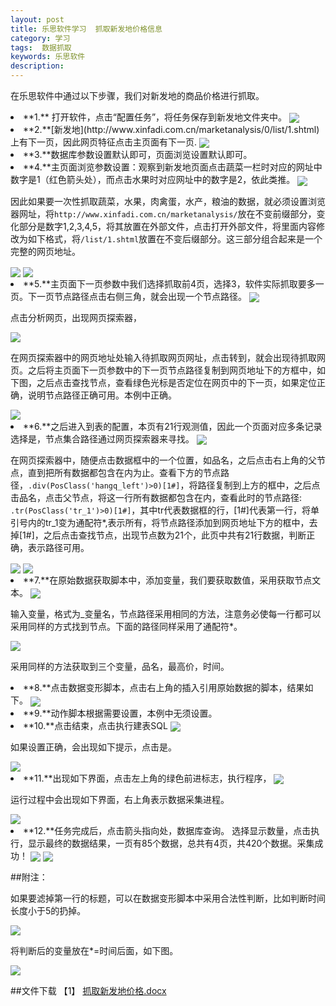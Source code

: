 ```yaml
---
layout: post
title: 乐思软件学习  抓取新发地价格信息
category: 学习
tags:  数据抓取
keywords: 乐思软件
description: 
---
```


在乐思软件中通过以下步骤，我们对新发地的商品价格进行抓取。

<li>**1.** 打开软件，点击“配置任务”，将任务保存到新发地文件夹中。

<img src="http://7xo51k.com1.z0.glb.clouddn.com/lesi1.png-wx" align=center />

<li>**2.**[新发地](http://www.xinfadi.com.cn/marketanalysis/0/list/1.shtml)上有下一页，因此网页特征点击主页面有下一页.

<img src="http://7xo51k.com1.z0.glb.clouddn.com/lesi2.png-wx" align=center />

<li>**3.**数据库参数设置默认即可，页面浏览设置默认即可。

<li>**4.**主页面浏览参数设置：观察到新发地页面点击蔬菜一栏时对应的网址中数字是1（红色箭头处），而点击水果时对应网址中的数字是2，依此类推。

<img src="http://7xo51k.com1.z0.glb.clouddn.com/lesi3.png-wx" align=center />

因此如果要一次性抓取蔬菜，水果，肉禽蛋，水产，粮油的数据，就必须设置浏览器网址，将`http://www.xinfadi.com.cn/marketanalysis/`放在不变前缀部分，变化部分是数字1,2,3,4,5，将其放置在外部文件，点击打开外部文件，将里面内容修改为如下格式，将`/list/1.shtml`放置在不变后缀部分。这三部分组合起来是一个完整的网页地址。

<img src="http://7xo51k.com1.z0.glb.clouddn.com/lesi4.png-wx" align=center />

<img src="http://7xo51k.com1.z0.glb.clouddn.com/lesi5.png-wx" align=center />

<li>**5.**主页面下一页参数中我们选择抓取前4页，选择3，软件实际抓取要多一页。下一页节点路径点击右侧三角，就会出现一个节点路径。

<img src="http://7xo51k.com1.z0.glb.clouddn.com/lesi6.png-wx" align=center />

点击分析网页，出现网页探索器，

<img src="http://7xo51k.com1.z0.glb.clouddn.com/lesi7.png-wx" align=center />

在网页探索器中的网页地址处输入待抓取网页网址，点击转到，就会出现待抓取网页。之后将主页面下一页参数中的下一页节点路径复制到网页地址下的方框中，如下图，之后点击查找节点，查看绿色光标是否定位在网页中的下一页，如果定位正确，说明节点路径正确可用。本例中正确。

<img src="http://7xo51k.com1.z0.glb.clouddn.com/lesi8.png-wx" align=center />

<li>**6.**之后进入到表的配置，本页有21行观测值，因此一个页面对应多条记录选择是，节点集合路径通过网页探索器来寻找。

<img src="http://7xo51k.com1.z0.glb.clouddn.com/lesi9.png-wx" align=center />

在网页探索器中，随便点击数据框中的一个位置，如品名，之后点击右上角的父节点，直到把所有数据都包含在内为止。查看下方的节点路径，`.div(PosClass('hangq_left')>0)[1#]`，将路径复制到上方的框中，之后点击品名，点击父节点，将这一行所有数据都包含在内，查看此时的节点路径:` .tr(PosClass('tr_1')>0)[1#]`，其中tr代表数据框的行，[1#]代表第一行，将单引号内的tr_1变为通配符*,表示所有，将节点路径添加到网页地址下方的框中，去掉[1#]，之后点击查找节点，出现节点数为21个，此页中共有21行数据，判断正确，表示路径可用。

<img src="http://7xo51k.com1.z0.glb.clouddn.com/lesi10.png-wx" align=center />

<img src="http://7xo51k.com1.z0.glb.clouddn.com/lesi11.png-wx" align=center />

<li>**7.**在原始数据获取脚本中，添加变量，我们要获取数值，采用获取节点文本。

<img src="http://7xo51k.com1.z0.glb.clouddn.com/lesi12.png-wx" align=center />

输入变量，格式为_变量名，节点路径采用相同的方法，注意务必使每一行都可以采用同样的方式找到节点。下面的路径同样采用了通配符*。

<img src="http://7xo51k.com1.z0.glb.clouddn.com/lesi13.png-wx" align=center />

采用同样的方法获取到三个变量，品名，最高价，时间。

<li>**8.**点击数据变形脚本，点击右上角的插入引用原始数据的脚本，结果如下。

<img src="http://7xo51k.com1.z0.glb.clouddn.com/lesi14.png-wx" align=center />

<li>**9.**动作脚本根据需要设置，本例中无须设置。

<li>**10.**点击结束，点击执行建表SQL

<img src="http://7xo51k.com1.z0.glb.clouddn.com/lesi15.png-wx" align=center />

如果设置正确，会出现如下提示，点击是。

<img src="http://7xo51k.com1.z0.glb.clouddn.com/lesi16.png-wx" align=center />

<li>**11.**出现如下界面，点击左上角的绿色前进标志，执行程序，

<img src="http://7xo51k.com1.z0.glb.clouddn.com/lesi17.png-wx" align=center />

运行过程中会出现如下界面，右上角表示数据采集进程。

<img src="http://7xo51k.com1.z0.glb.clouddn.com/lesi18.png-wx" align=center />

<li>**12.**任务完成后，点击箭头指向处，数据库查询。
选择显示数量，点击执行，显示最终的数据结果，一页有85个数据，总共有4页，共420个数据。采集成功！

<img src="http://7xo51k.com1.z0.glb.clouddn.com/lesi19.png-wx" align=center />

<img src="http://7xo51k.com1.z0.glb.clouddn.com/lesi20.png-wx" align=center />

##附注：

如果要滤掉第一行的标题，可以在数据变形脚本中采用合法性判断，比如判断时间长度小于5的扔掉。

<img src="http://7xo51k.com1.z0.glb.clouddn.com/lesi21.png-wx" align=center />

将判断后的变量放在*=时间后面，如下图。

<img src="http://7xo51k.com1.z0.glb.clouddn.com/lesi22.png-wx" align=center />

##文件下载 
【1】 <a href="抓取新发地.zip" download="抓取新发地"> 抓取新发地价格.docx</a>



